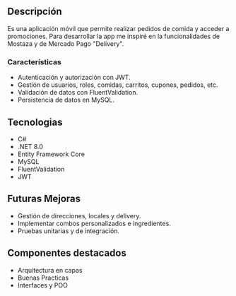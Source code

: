 ## Descripción 
Es una aplicación móvil que permite realizar pedidos de comida y acceder a promociones. Para desarrollar la app me inspiré en la funcionalidades de Mostaza y de Mercado Pago "Delivery".

### Características 
- Autenticación y autorización con JWT.
- Gestión de usuarios, roles, comidas, carritos, cupones, pedidos, etc.
- Validación de datos con FluentValidation.
- Persistencia de datos en MySQL.

## Tecnologias
- C#
- .NET 8.0
- Entity Framework Core
- MySQL
- FluentValidation
- JWT 

## Futuras Mejoras
- Gestión de direcciones, locales y delivery.
- Implementar combos personalizados e ingredientes.
- Pruebas unitarias y de integración.

## Componentes destacados
- Arquitectura en capas
- Buenas Practicas
- Interfaces y POO
